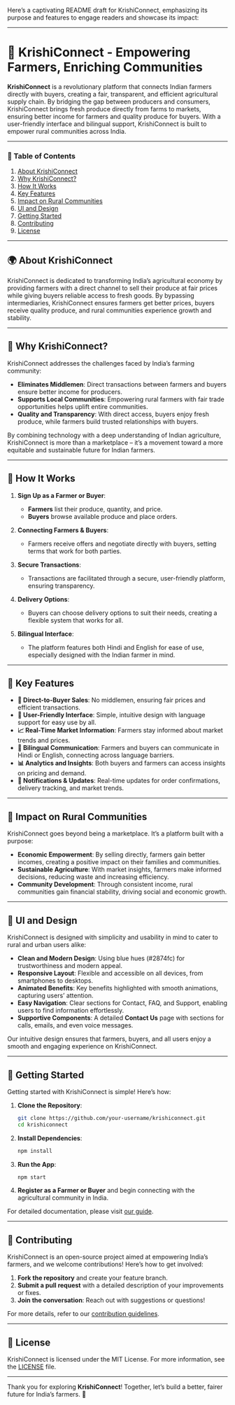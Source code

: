 Here’s a captivating README draft for KrishiConnect, emphasizing its purpose and features to engage readers and showcase its impact:

---

# 🌾 KrishiConnect - Empowering Farmers, Enriching Communities

**KrishiConnect** is a revolutionary platform that connects Indian farmers directly with buyers, creating a fair, transparent, and efficient agricultural supply chain. By bridging the gap between producers and consumers, KrishiConnect brings fresh produce directly from farms to markets, ensuring better income for farmers and quality produce for buyers. With a user-friendly interface and bilingual support, KrishiConnect is built to empower rural communities across India.

---

### 📜 Table of Contents
1. [About KrishiConnect](#about-krishiconnect)
2. [Why KrishiConnect?](#why-krishiconnect)
3. [How It Works](#how-it-works)
4. [Key Features](#key-features)
5. [Impact on Rural Communities](#impact-on-rural-communities)
6. [UI and Design](#ui-and-design)
7. [Getting Started](#getting-started)
8. [Contributing](#contributing)
9. [License](#license)

---

## 🌍 About KrishiConnect

KrishiConnect is dedicated to transforming India’s agricultural economy by providing farmers with a direct channel to sell their produce at fair prices while giving buyers reliable access to fresh goods. By bypassing intermediaries, KrishiConnect ensures farmers get better prices, buyers receive quality produce, and rural communities experience growth and stability.

---

## 🌟 Why KrishiConnect?

KrishiConnect addresses the challenges faced by India’s farming community:
- **Eliminates Middlemen**: Direct transactions between farmers and buyers ensure better income for producers.
- **Supports Local Communities**: Empowering rural farmers with fair trade opportunities helps uplift entire communities.
- **Quality and Transparency**: With direct access, buyers enjoy fresh produce, while farmers build trusted relationships with buyers.

By combining technology with a deep understanding of Indian agriculture, KrishiConnect is more than a marketplace – it’s a movement toward a more equitable and sustainable future for Indian farmers.

---

## 🔄 How It Works

1. **Sign Up as a Farmer or Buyer**: 
   - **Farmers** list their produce, quantity, and price.
   - **Buyers** browse available produce and place orders.

2. **Connecting Farmers & Buyers**:
   - Farmers receive offers and negotiate directly with buyers, setting terms that work for both parties.

3. **Secure Transactions**:
   - Transactions are facilitated through a secure, user-friendly platform, ensuring transparency.

4. **Delivery Options**:
   - Buyers can choose delivery options to suit their needs, creating a flexible system that works for all.

5. **Bilingual Interface**:
   - The platform features both Hindi and English for ease of use, especially designed with the Indian farmer in mind.

---

## 🔑 Key Features

- **🌾 Direct-to-Buyer Sales**: No middlemen, ensuring fair prices and efficient transactions.
- **📱 User-Friendly Interface**: Simple, intuitive design with language support for easy use by all.
- **📈 Real-Time Market Information**: Farmers stay informed about market trends and prices.
- **💬 Bilingual Communication**: Farmers and buyers can communicate in Hindi or English, connecting across language barriers.
- **📊 Analytics and Insights**: Both buyers and farmers can access insights on pricing and demand.
- **🔔 Notifications & Updates**: Real-time updates for order confirmations, delivery tracking, and market trends.

---

## 🌾 Impact on Rural Communities

KrishiConnect goes beyond being a marketplace. It’s a platform built with a purpose:
- **Economic Empowerment**: By selling directly, farmers gain better incomes, creating a positive impact on their families and communities.
- **Sustainable Agriculture**: With market insights, farmers make informed decisions, reducing waste and increasing efficiency.
- **Community Development**: Through consistent income, rural communities gain financial stability, driving social and economic growth.

---

## 🎨 UI and Design

KrishiConnect is designed with simplicity and usability in mind to cater to rural and urban users alike:
- **Clean and Modern Design**: Using blue hues (#2874fc) for trustworthiness and modern appeal.
- **Responsive Layout**: Flexible and accessible on all devices, from smartphones to desktops.
- **Animated Benefits**: Key benefits highlighted with smooth animations, capturing users’ attention.
- **Easy Navigation**: Clear sections for Contact, FAQ, and Support, enabling users to find information effortlessly.
- **Supportive Components**: A detailed **Contact Us** page with sections for calls, emails, and even voice messages.

Our intuitive design ensures that farmers, buyers, and all users enjoy a smooth and engaging experience on KrishiConnect.

---

## 🚀 Getting Started

Getting started with KrishiConnect is simple! Here’s how:

1. **Clone the Repository**:
   ```bash
   git clone https://github.com/your-username/krishiconnect.git
   cd krishiconnect
   ```

2. **Install Dependencies**:
   ```bash
   npm install
   ```

3. **Run the App**:
   ```bash
   npm start
   ```

4. **Register as a Farmer or Buyer** and begin connecting with the agricultural community in India.

For detailed documentation, please visit [our guide](link-to-docs).

---

## 🤝 Contributing

KrishiConnect is an open-source project aimed at empowering India’s farmers, and we welcome contributions! Here’s how to get involved:

1. **Fork the repository** and create your feature branch.
2. **Submit a pull request** with a detailed description of your improvements or fixes.
3. **Join the conversation**: Reach out with suggestions or questions!

For more details, refer to our [contribution guidelines](link-to-contribution-guide).

---

## 📜 License

KrishiConnect is licensed under the MIT License. For more information, see the [LICENSE](link-to-license) file.

---

Thank you for exploring **KrishiConnect**! Together, let’s build a better, fairer future for India’s farmers. 🌱
